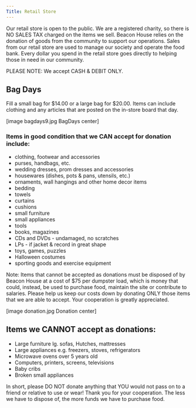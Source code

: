 ```yaml
---
Title: Retail Store
---
```


Our retail store is open to the public. We are a registered charity, so there is NO SALES TAX charged on the items we sell. Beacon House relies on the donation of goods from the community to support our operations. Sales from our retail store are used to manage our society and operate the food bank. Every dollar you spend in the retail store goes directly to helping those in need in our community. 

PLEASE NOTE: We accept CASH & DEBIT ONLY.

## Bag Days

Fill a small bag for $14.00 or a large bag for $20.00. Items can include clothing and any articles that are posted on the in-store board that day.

[image bagdays9.jpg BagDays center]


### Items in good condition that we CAN accept for donation include:

* clothing, footwear and accessories
* purses, handbags, etc.
* wedding dresses, prom dresses and accessories
* housewares (dishes, pots & pans, utensils, etc.)
* ornaments, wall hangings and other home decor items
* bedding
* towels
* curtains
* cushions
* small furniture
* small appliances
* tools
* books, magazines
* CDs and DVDs - undamaged, no scratches
* LPs - if jacket & record in great shape
* toys, games, puzzles
* Halloween costumes
* sporting goods and exercise equipment

Note: Items that cannot be accepted as donations must be disposed of by Beacon House at a cost of $75 per dumpster load, which is money that could, instead, be used to purchase food, maintain the site or contribute to salaries. Please help us keep our costs down by donating ONLY those items that we are able to accept. Your cooperation is greatly appreciated.

[image donation.jpg Donation center]

## Items we CANNOT accept as donations:

* Large furniture lg. sofas, Hutches, mattresses
* Large appliances e.g. freezers, stoves, refrigerators
* Microwave ovens over 5 years old
* Computers, printers, screens, televisions
* Baby cribs
* Broken small appliances

In short, please DO NOT donate anything that YOU would not pass on to a friend or relative to use or wear! Thank you for your cooperation. The less we have to dispose of, the more funds we have to purchase food.
